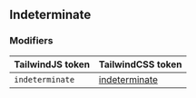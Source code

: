 ## Indeterminate

### Modifiers

| TailwindJS token | TailwindCSS token |
| ----- | ----- |
| `indeterminate` | [indeterminate](https://tailwindcss.com/docs/hover-focus-and-other-states#indeterminate) |